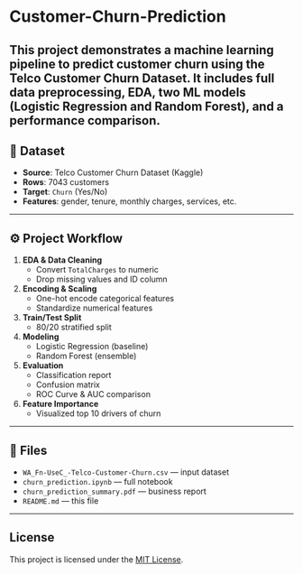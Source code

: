 # Customer-Churn-Prediction
This project demonstrates a machine learning pipeline to predict customer churn using the **Telco Customer Churn Dataset**. It includes full data preprocessing, EDA, two ML models (Logistic Regression and Random Forest), and a performance comparison.
---

## 📁 Dataset

- **Source**: Telco Customer Churn Dataset (Kaggle)
- **Rows**: 7043 customers
- **Target**: `Churn` (Yes/No)
- **Features**: gender, tenure, monthly charges, services, etc.

---

## ⚙️ Project Workflow

1. **EDA & Data Cleaning**
   - Convert `TotalCharges` to numeric
   - Drop missing values and ID column
2. **Encoding & Scaling**
   - One-hot encode categorical features
   - Standardize numerical features
3. **Train/Test Split**
   - 80/20 stratified split
4. **Modeling**
   - Logistic Regression (baseline)
   - Random Forest (ensemble)
5. **Evaluation**
   - Classification report
   - Confusion matrix
   - ROC Curve & AUC comparison
6. **Feature Importance**
   - Visualized top 10 drivers of churn

---

## 📎 Files

- `WA_Fn-UseC_-Telco-Customer-Churn.csv` — input dataset
- `churn_prediction.ipynb` — full notebook
- `churn_prediction_summary.pdf` — business report
-  `README.md` — this file

---

## License

This project is licensed under the [MIT License](LICENSE).

